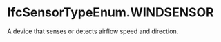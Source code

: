 IfcSensorTypeEnum.WINDSENSOR
============================
A device that senses or detects airflow speed and direction.


